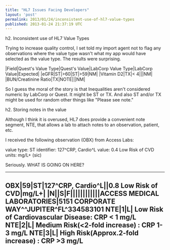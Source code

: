 ```yaml
---
title: "HL7 Issues Facing Developers"
layout: 'post'
permalink: 2013/01/24/inconsistent-use-of-hl7-value-types
published: 2013-01-24 21:37:19 UTC
---
```

h2. Inconsistent use of HL7 Value Types

Trying to increase quality control, I set told my import agent not to flag any observations where the value type wasn't what my app would have selected as the value type. The results were surprising.

|Field|Quest's Value Type|Quest's Value|LabCorp Value Type|LabCorp Value|Expected|
|eGFR|ST|&gt;60|ST|&gt;59|NM|
|Vitamin D2|TX|&lt; 4|||NM|
|BUN/Creatinine Ratio|TX|NOTE|||NM|

So I guess the moral of the story is that Inequalities aren't considered numeric by LabCorp or Quest. It might be ST or TX. And also ST and/or TX might be used for random other things like &quot;Please see note.&quot;

h2. Storing notes in the value

Although I think it is overused, HL7 does provide a convenient note segment, NTE, that allows a lab to attach notes to an observation, patient, etc.

I received the following observation (OBX) from Access Labs:

value type: ST
identifier: 127^CRP, Cardio^L
value: 0.4 Low Risk of CVD
units: mg/L+  (sic)

Seriously. WHAT IS GOING ON HERE?

---
OBX|59|ST|127^CRP, Cardio^L||0.8 Low Risk of CVD|mg/L+|                    |N||S|F||||||||||||ACCESS MEDICAL LABORATORIES|5151 CORPORATE WAY^^JUPITER^FL^334583101
NTE|1|L|                         Low Risk of Cardiovascular Disease: CRP &lt; 1   mg/L
NTE|2|L|                         Medium Risk(&lt;2-fold increase)     : CRP 1-3   mg/L
NTE|3|L|                         High Risk(Approx.2-fold increase) : CRP  &gt;3   mg/L
---

